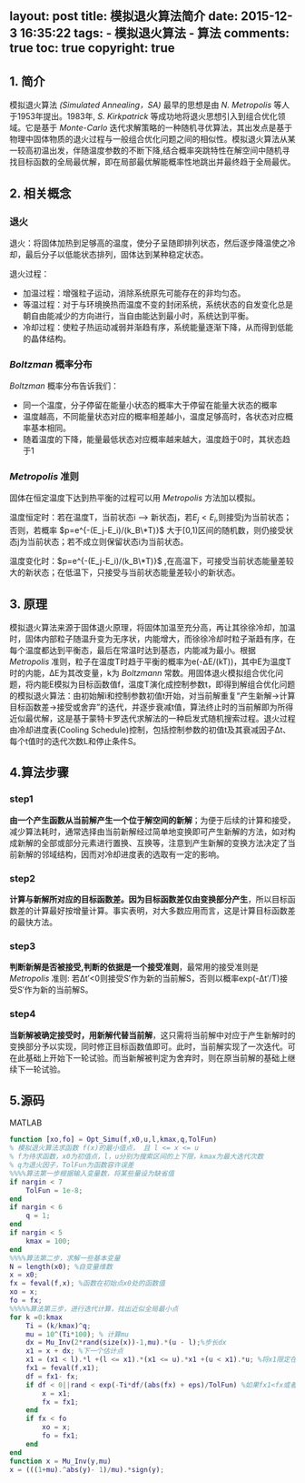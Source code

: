 layout: post
title: 模拟退火算法简介
date: 2015-12-3 16:35:22
tags: 
	- 模拟退火算法
	- 算法
comments: true
toc: true
copyright: true
---
## 1. 简介
模拟退火算法 *(Simulated Annealing，SA)* 最早的思想是由 *N. Metropolis* 等人于1953年提出。1983年, *S. Kirkpatrick* 等成功地将退火思想引入到组合优化领域。它是基于 *Monte-Carlo* 迭代求解策略的一种随机寻优算法，其出发点是基于物理中固体物质的退火过程与一般组合优化问题之间的相似性。模拟退火算法从某一较高初温出发，伴随温度参数的不断下降,结合概率突跳特性在解空间中随机寻找目标函数的全局最优解，即在局部最优解能概率性地跳出并最终趋于全局最优。
<!--more-->

## 2. 相关概念
### 退火
退火：将固体加热到足够高的温度，使分子呈随即排列状态，然后逐步降温使之冷却，最后分子以低能状态排列，固体达到某种稳定状态。

退火过程：
- 加温过程：增强粒子运动，消除系统原先可能存在的非均匀态。
- 等温过程：对于与环境换热而温度不变的封闭系统，系统状态的自发变化总是朝自由能减少的方向进行，当自由能达到最小时，系统达到平衡。
- 冷却过程：使粒子热运动减弱并渐趋有序，系统能量逐渐下降，从而得到低能的晶体结构。

### *Boltzman* 概率分布
*Boltzman* 概率分布告诉我们：
- 同一个温度，分子停留在能量小状态的概率大于停留在能量大状态的概率
- 温度越高，不同能量状态对应的概率相差越小，温度足够高时，各状态对应概率基本相同。
- 随着温度的下降，能量最低状态对应概率越来越大，温度趋于0时，其状态趋于1

### *Metropolis* 准则
固体在恒定温度下达到热平衡的过程可以用 *Metropolis* 方法加以模拟。

温度恒定时：若在温度T，当前状态i --> 新状态j，若$E_j < E_i$,则接受j为当前状态；否则，若概率 $p=e^{-(E_j-E_i)/(k_B\*T)}$ 大于[0,1)区间的随机数，则仍接受状态j为当前状态；若不成立则保留状态i为当前状态。

温度变化时：$p=e^{-(E_j-E_i)/(k_B\*T)}$ ,在高温下，可接受当前状态能量差较大的新状态；在低温下，只接受与当前状态能量差较小的新状态。

## 3. 原理
模拟退火算法来源于固体退火原理，将固体加温至充分高，再让其徐徐冷却，加温时，固体内部粒子随温升变为无序状，内能增大，而徐徐冷却时粒子渐趋有序，在每个温度都达到平衡态，最后在常温时达到基态，内能减为最小。根据 *Metropolis* 准则，粒子在温度T时趋于平衡的概率为e(-ΔE/(kT))，其中E为温度T时的内能，ΔE为其改变量，k为 *Boltzmann* 常数。用固体退火模拟组合优化问题，将内能E模拟为目标函数值f，温度T演化成控制参数t，即得到解组合优化问题的模拟退火算法：由初始解i和控制参数初值t开始，对当前解重复“产生新解→计算目标函数差→接受或舍弃”的迭代，并逐步衰减t值，算法终止时的当前解即为所得近似最优解，这是基于蒙特卡罗迭代求解法的一种启发式随机搜索过程。退火过程由冷却进度表(Cooling Schedule)控制，包括控制参数的初值t及其衰减因子Δt、每个t值时的迭代次数L和停止条件S。

## 4.算法步骤
### step1
__由一个产生函数从当前解产生一个位于解空间的新解__；为便于后续的计算和接受，减少算法耗时，通常选择由当前新解经过简单地变换即可产生新解的方法，如对构成新解的全部或部分元素进行置换、互换等，注意到产生新解的变换方法决定了当前新解的邻域结构，因而对冷却进度表的选取有一定的影响。
### step2
__计算与新解所对应的目标函数差。因为目标函数差仅由变换部分产生__，所以目标函数差的计算最好按增量计算。事实表明，对大多数应用而言，这是计算目标函数差的最快方法。
### step3
__判断新解是否被接受,判断的依据是一个接受准则__，最常用的接受准则是 *Metropolis* 准则: 若Δt′<0则接受S′作为新的当前解S，否则以概率exp(-Δt′/T)接受S′作为新的当前解S。
### step4
__当新解被确定接受时，用新解代替当前解__，这只需将当前解中对应于产生新解时的变换部分予以实现，同时修正目标函数值即可。此时，当前解实现了一次迭代。可在此基础上开始下一轮试验。而当新解被判定为舍弃时，则在原当前解的基础上继续下一轮试验。

## 5.源码

MATLAB
``` matlab
function [xo,fo] = Opt_Simu(f,x0,u,l,kmax,q,TolFun)
% 模拟退火算法求函数 f(x)的最小值点， 且 l <= x <= u
% f为待求函数，x0为初值点，l，u分别为搜索区间的上下限，kmax为最大迭代次数
% q为退火因子，TolFun为函数容许误差
%%%%算法第一步根据输入变量数，将某些量设为缺省值
if nargin < 7
    TolFun = 1e-8;
end
if nargin < 6
    q = 1;
end
if nargin < 5
    kmax = 100;
end
%%%%算法第二步，求解一些基本变量
N = length(x0); %自变量维数
x = x0;
fx = feval(f,x); %函数在初始点x0处的函数值
xo = x;
fo = fx;
%%%%%算法第三步，进行迭代计算，找出近似全局最小点
for k =0:kmax
    Ti = (k/kmax)^q;
    mu = 10^(Ti*100); % 计算mu
    dx = Mu_Inv(2*rand(size(x))-1,mu).*(u - l);%步长dx
    x1 = x + dx; %下一个估计点
    x1 = (x1 < l).*l +(l <= x1).*(x1 <= u).*x1 +(u < x1).*u; %将x1限定在区间[l,u]上
    fx1 = feval(f,x1);
    df = fx1- fx;
    if df < 0||rand < exp(-Ti*df/(abs(fx) + eps)/TolFun) %如果fx1<fx或者概率大于随机数z
        x = x1;
        fx = fx1;
    end
    if fx < fo
        xo = x;
        fo = fx1;
    end
end
function x = Mu_Inv(y,mu)
x = (((1+mu).^abs(y)- 1)/mu).*sign(y);
```
